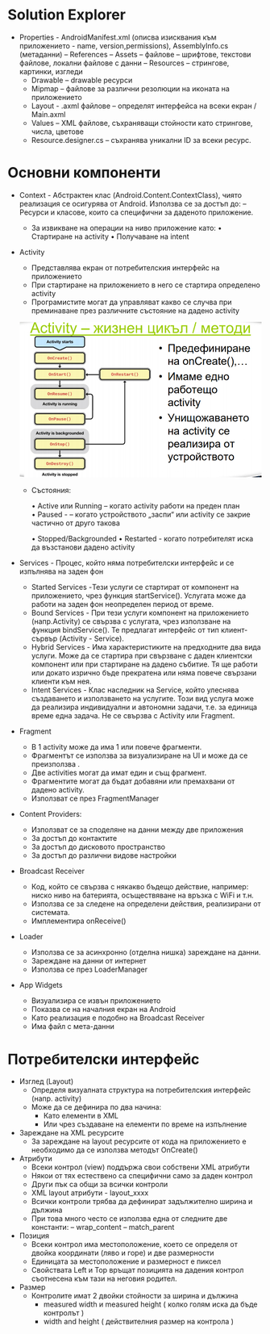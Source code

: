 # Solution Explorer

- Properties - AndroidManifest.xml (описва изисквания към приложението - name, version,permissions), AssemblyInfo.cs (метаданни)
– References
– Assets – файлове – шрифтове, текстови файлове, локални файлове с данни
– Resources – стрингове, картинки, изгледи
  - Drawable – drawable ресурси
  - Mipmap – файлове за различни резолюции на иконата на приложението
  - Layout - .axml файлове – определят интерфейса на всеки екран / Main.axml
  - Values – XML файлове, съхраняващи стойности като стрингове, числа, цветове
  - Resource.designer.cs – съхранява уникални ID за всеки ресурс. 
  
# Основни компоненти

- Context - Абстрактен клас (Android.Content.ContextClass), чиято реализация се осигурява от Android.
    Използва се за достъп до:
    – Ресурси и класове, които са специфични за даденото приложение.
    - За извикване на операции на ниво приложение като: 
        • Стартиране на activity
        • Получаване на intent
        
- Activity
  - Представлява екран от потребителския интерфейс на приложението
  - При стартиране на приложението в него се стартира определено activity
  - Програмистите могат да управляват какво се случва при преминаване през различните състояние на дадено activity
  
   ![alt text](https://raw.githubusercontent.com/profjordanov/Xamarin-Android-Basics/master/life_cycle.PNG)
  
  - Състояния:
  
     • Active или Running – когато activity работи на преден план    
     • Paused - – когато устройството „заспи“ или activity се закрие частично от друго такова
     
     • Stopped/Backgrounded
     • Restarted - когато потребителят иска да възстанови дадено activity
     
- Services - Процес, който няма потребителски интерфейс и се изпълнява на заден фон  
    - Started Services -Тези услуги се стартират от компонент на приложението, чрез функция startService(). Услугата може да работи на заден фон неопределен период от време.
    - Bound Services - При тези услуги компонент на приложението (напр.Activity) се свързва с услугата, чрез използване на функция bindService(). Те предлагат интерфейс от тип клиент-сървър (Activity - Service).
    - Hybrid Services - Има характеристиките на предходните два вида услуги. Може да се стартира при свързване с даден клиентски компонент или при стартиране на дадено събитие. Тя ще работи или докато изрично бъде прекратена или няма повече свързани клиенти към нея.
    - Intent Services - Клас наследник на Service, който улеснява създаването и използването на услугите. Този вид услуга може да реализира индивидуални и автономни задачи, т.е. за единица време една задача. Не се свързва с Activity или Fragment.
    
- Fragment 
  - В 1 activity може да има 1 или повече фрагменти.
  - Фрагментът се използва за визуализиране на UI и може да се преизползва .
  - Две activities могат да имат един и същ фрагмент.
  - Фрагментите могат да бъдат добавяни или премахвани от дадено activity.
  - Използват се през FragmentManager
  
  
- Content Providers:
  - Използват се за споделяне на данни между две приложения 
  - За достъп до контактите
  - За достъп до дисковото пространство
  - За достъп до различни видове настройки

- Broadcast Receiver
  - Код, който се свързва с някакво бъдещо действие, например: ниско ниво на батерията, осъществяване на връзка с WiFi и т.н.
  - Използва се за следене на определени действия, реализирани от системата.
  - Имплементира onReceive()

- Loader
  - Използва се за асинхронно (отделна нишка) зареждане на данни.
  - Зареждане на данни от интернет
  - Използва се през LoaderManager

- App Widgets
  - Визуализира се извън приложението
  - Показва се на началния екран на Android
  - Като реализация е подобно на Broadcast Receiver
  - Има файл с мета-данни
  
#  Потребителски интерфейс

- Изглед (Layout)
  - Определя визуалната структура на потребителския интерфейс (напр. activity)
  - Може да се дефинира по два начина:
    - Като елементи в XML
    - Или чрез създаване на елементи по време на изпълнение
- Зареждане на XML ресурсите
  - За зареждане на layout ресурсите от кода  на приложението е необходимо да се използва методът ОnCreate()
- Атрибути
  - Всеки контрол (view) поддържа свои собствени XML атрибути
  - Някои от тях естествено са специфични само за даден контрол
  - Други пък са общи за всички контроли
  - XML layout атрибути - layout_хххх
  - Всички контроли трябва да дефинират задължително ширина и дължина
  - При това много често се използва една от следните две константи:
    – wrap_content
    – match_parent
- Позиция   
  - Всеки контрол има местоположение, което се определя от двойка координати (ляво и горе) и две размерности
  -  Единицата за местоположение и  размерност е пиксел
  -  Свойствата Left и Top връщат позицията  на дадения контрол съотнесена към тази на неговия родител.
- Размер
  - Контролите имат 2 двойки стойности за ширина и дължина
    - measured width и measured height ( колко голям иска да бъде контролът )
    - width and height ( действителния размер на контролa )
